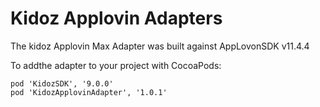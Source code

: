 # Kidoz Applovin Adapters

The kidoz Applovin Max Adapter was built against AppLovonSDK v11.4.4

To addthe adapter to your project with CocoaPods:
```
pod 'KidozSDK', '9.0.0'
pod 'KidozApplovinAdapter', '1.0.1'
```
